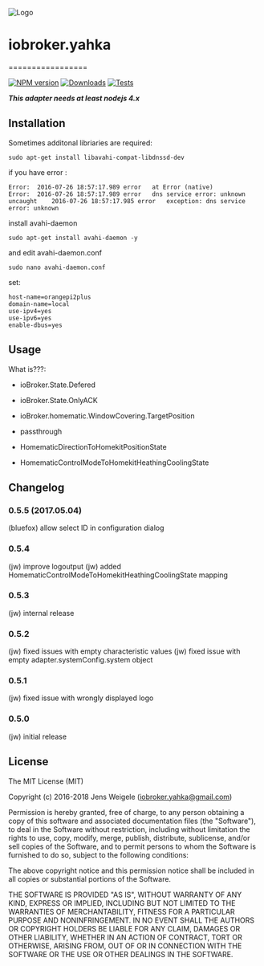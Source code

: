 ![Logo](admin/yahka.png)
# iobroker.yahka
=================

[![NPM version](http://img.shields.io/npm/v/iobroker.yahka.svg)](https://www.npmjs.com/package/iobroker.yahka)
[![Downloads](https://img.shields.io/npm/dm/iobroker.yahka.svg)](https://www.npmjs.com/package/iobroker.yahka)
[![Tests](https://travis-ci.org/ioBroker/ioBroker.yahka.svg?branch=master)](https://travis-ci.org/ioBroker/ioBroker.yahka)

***This adapter needs at least nodejs 4.x***

## Installation
Sometimes additonal libriaries are required:

```
sudo apt-get install libavahi-compat-libdnssd-dev
```
if you have error :
```
Error:	2016-07-26 18:57:17.989	error	at Error (native)
Error:	2016-07-26 18:57:17.989	error	dns service error: unknown
uncaught	2016-07-26 18:57:17.985	error	exception: dns service error: unknown
```
install avahi-daemon
```
sudo apt-get install avahi-daemon -y
```
and edit avahi-daemon.conf 
```
sudo nano avahi-daemon.conf 
```
set:
```
host-name=orangepi2plus
domain-name=local
use-ipv4=yes
use-ipv6=yes
enable-dbus=yes
```
## Usage

What is???:
- ioBroker.State.Defered
- ioBroker.State.OnlyACK
- ioBroker.homematic.WindowCovering.TargetPosition

- passthrough
- HomematicDirectionToHomekitPositionState
- HomematicControlModeToHomekitHeathingCoolingState

## Changelog

### 0.5.5 (2017.05.04)
  (bluefox) allow select ID in configuration dialog

### 0.5.4
  (jw) improve logoutput
  (jw) added HomematicControlModeToHomekitHeathingCoolingState mapping

### 0.5.3
  (jw) internal release

### 0.5.2
  (jw) fixed issues with empty characteristic values
  (jw) fixed issue with empty adapter.systemConfig.system object

### 0.5.1
  (jw) fixed issue with wrongly displayed logo

### 0.5.0
  (jw) initial release

## License
The MIT License (MIT)

Copyright (c) 2016-2018 Jens Weigele (iobroker.yahka@gmail.com)

Permission is hereby granted, free of charge, to any person obtaining a copy
of this software and associated documentation files (the "Software"), to deal
in the Software without restriction, including without limitation the rights
to use, copy, modify, merge, publish, distribute, sublicense, and/or sell
copies of the Software, and to permit persons to whom the Software is
furnished to do so, subject to the following conditions:

The above copyright notice and this permission notice shall be included in
all copies or substantial portions of the Software.

THE SOFTWARE IS PROVIDED "AS IS", WITHOUT WARRANTY OF ANY KIND, EXPRESS OR
IMPLIED, INCLUDING BUT NOT LIMITED TO THE WARRANTIES OF MERCHANTABILITY,
FITNESS FOR A PARTICULAR PURPOSE AND NONINFRINGEMENT. IN NO EVENT SHALL THE
AUTHORS OR COPYRIGHT HOLDERS BE LIABLE FOR ANY CLAIM, DAMAGES OR OTHER
LIABILITY, WHETHER IN AN ACTION OF CONTRACT, TORT OR OTHERWISE, ARISING FROM,
OUT OF OR IN CONNECTION WITH THE SOFTWARE OR THE USE OR OTHER DEALINGS IN
THE SOFTWARE.
